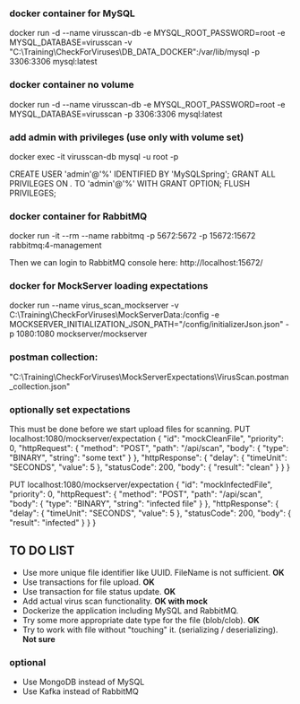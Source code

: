### docker container for MySQL
docker run -d --name virusscan-db -e MYSQL_ROOT_PASSWORD=root -e MYSQL_DATABASE=virusscan -v "C:\Training\CheckForViruses\DB_DATA_DOCKER":/var/lib/mysql -p 3306:3306 mysql:latest

### docker container no volume
docker run -d --name virusscan-db -e MYSQL_ROOT_PASSWORD=root -e MYSQL_DATABASE=virusscan -p 3306:3306 mysql:latest

### add admin with privileges (use only with volume set)
docker exec -it virusscan-db mysql -u root -p

CREATE USER 'admin'@'%' IDENTIFIED BY 'MySQLSpring';
GRANT ALL PRIVILEGES ON *.* TO 'admin'@'%' WITH GRANT OPTION;
FLUSH PRIVILEGES;


### docker container for RabbitMQ
docker run -it --rm --name rabbitmq -p 5672:5672 -p 15672:15672 rabbitmq:4-management

Then we can login to RabbitMQ console here: http://localhost:15672/

### docker for MockServer loading expectations
docker run --name virus_scan_mockserver -v C:\Training\CheckForViruses\MockServerData:/config 
-e MOCKSERVER_INITIALIZATION_JSON_PATH="/config/initializerJson.json" -p 1080:1080 mockserver/mockserver

### postman collection:
"C:\Training\CheckForViruses\MockServerExpectations\VirusScan.postman_collection.json"

### optionally set expectations
This must be done before we start upload files for scanning.
PUT localhost:1080/mockserver/expectation
{
    "id": "mockCleanFile",
    "priority": 0,
    "httpRequest": {
        "method": "POST",
        "path": "/api/scan",
        "body": {
            "type": "BINARY",
            "string": "some text"
        }
    },
    "httpResponse": {
        "delay": {
            "timeUnit": "SECONDS",
            "value": 5
        },
        "statusCode": 200,
        "body": {
            "result": "clean"
        }
    }
}

PUT localhost:1080/mockserver/expectation
{
    "id": "mockInfectedFile",
    "priority": 0,
    "httpRequest": {
        "method": "POST",
        "path": "/api/scan",
        "body": {
            "type": "BINARY",
            "string": "infected file"
        }
    },
    "httpResponse": {
        "delay": {
            "timeUnit": "SECONDS",
            "value": 5
        },
        "statusCode": 200,
        "body": {
            "result": "infected"
        }
    }
}


## TO DO LIST
- Use more unique file identifier like UUID. FileName is not sufficient. **OK**
- Use transactions for file upload. **OK**
- Use transaction for file status update. **OK**
- Add actual virus scan functionality. **OK with mock**
- Dockerize the application including MySQL and RabbitMQ.
- Try some more appropriate date type for the file (blob/clob). **OK**
- Try to work with file without "touching" it. (serializing / deserializing). **Not sure**
### optional
- Use MongoDB instead of MySQL
- Use Kafka instead of RabbitMQ
